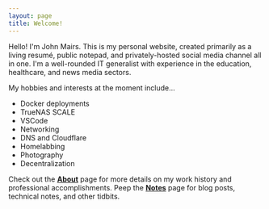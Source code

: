 ```yaml
---
layout: page
title: Welcome!
---
```

Hello! I'm John Mairs. This is my personal website, created primarily as a living resumé, public notepad, and privately-hosted social media channel all in one. I'm a well-rounded IT generalist with experience in the education, healthcare, and news media sectors.

My hobbies and interests at the moment include...
- Docker deployments
- TrueNAS SCALE
- VSCode
- Networking
- DNS and Cloudflare
- Homelabbing
- Photography
- Decentralization

Check out the [__About__](/about) page for more details on my work history and professional accomplishments. Peep the [__Notes__](/notes) page for blog posts, technical notes, and other tidbits.